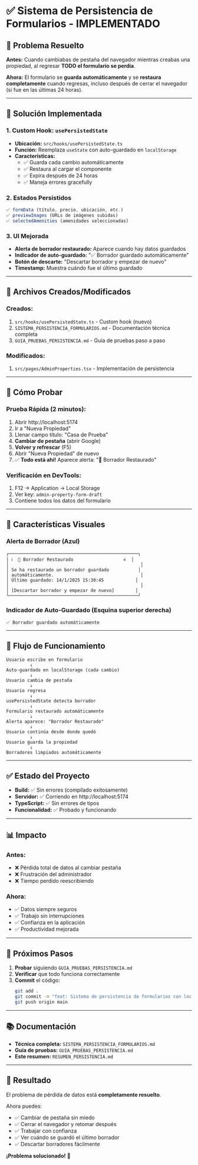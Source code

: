 # ✅ Sistema de Persistencia de Formularios - IMPLEMENTADO

## 🎯 Problema Resuelto

**Antes:** Cuando cambiabas de pestaña del navegador mientras creabas una propiedad, al regresar **TODO el formulario se perdía**.

**Ahora:** El formulario se **guarda automáticamente** y se **restaura completamente** cuando regresas, incluso después de cerrar el navegador (si fue en las últimas 24 horas).

---

## 🚀 Solución Implementada

### 1. Custom Hook: `usePersistedState`
- **Ubicación:** `src/hooks/usePersistedState.ts`
- **Función:** Reemplaza `useState` con auto-guardado en `localStorage`
- **Características:**
  - ✅ Guarda cada cambio automáticamente
  - ✅ Restaura al cargar el componente
  - ✅ Expira después de 24 horas
  - ✅ Maneja errores gracefully

### 2. Estados Persistidos
```typescript
✅ formData (título, precio, ubicación, etc.)
✅ previewImages (URLs de imágenes subidas)
✅ selectedAmenities (amenidades seleccionadas)
```

### 3. UI Mejorada
- **Alerta de borrador restaurado:** Aparece cuando hay datos guardados
- **Indicador de auto-guardado:** "✅ Borrador guardado automáticamente"
- **Botón de descarte:** "Descartar borrador y empezar de nuevo"
- **Timestamp:** Muestra cuándo fue el último guardado

---

## 📁 Archivos Creados/Modificados

### Creados:
1. `src/hooks/usePersistedState.ts` - Custom hook (nuevo)
2. `SISTEMA_PERSISTENCIA_FORMULARIOS.md` - Documentación técnica completa
3. `GUIA_PRUEBAS_PERSISTENCIA.md` - Guía de pruebas paso a paso

### Modificados:
1. `src/pages/AdminProperties.tsx` - Implementación de persistencia

---

## 🧪 Cómo Probar

### Prueba Rápida (2 minutos):
1. Abrir http://localhost:5174
2. Ir a "Nueva Propiedad"
3. Llenar campo título: "Casa de Prueba"
4. **Cambiar de pestaña** (abrir Google)
5. **Volver y refrescar** (F5)
6. Abrir "Nueva Propiedad" de nuevo
7. ✅ **Todo está ahí!** Aparece alerta: "📝 Borrador Restaurado"

### Verificación en DevTools:
1. F12 → Application → Local Storage
2. Ver key: `admin-property-form-draft`
3. Contiene todos los datos del formulario

---

## 🎨 Características Visuales

### Alerta de Borrador (Azul)
```
┌─────────────────────────────────────────────────┐
│ ℹ️  📝 Borrador Restaurado                   ✕  │
│                                                  │
│ Se ha restaurado un borrador guardado           │
│ automáticamente.                                 │
│ Último guardado: 14/1/2025 15:30:45            │
│                                                  │
│ [Descartar borrador y empezar de nuevo]        │
└─────────────────────────────────────────────────┘
```

### Indicador de Auto-Guardado (Esquina superior derecha)
```
✅ Borrador guardado automáticamente
```

---

## 🔄 Flujo de Funcionamiento

```
Usuario escribe en formulario
         ↓
Auto-guardado en localStorage (cada cambio)
         ↓
Usuario cambia de pestaña
         ↓
Usuario regresa
         ↓
usePersistedState detecta borrador
         ↓
Formulario restaurado automáticamente
         ↓
Alerta aparece: "Borrador Restaurado"
         ↓
Usuario continúa desde donde quedó
         ↓
Usuario guarda la propiedad
         ↓
Borradores limpiados automáticamente
```

---

## ✅ Estado del Proyecto

- **Build:** ✅ Sin errores (compilado exitosamente)
- **Servidor:** ✅ Corriendo en http://localhost:5174
- **TypeScript:** ✅ Sin errores de tipos
- **Funcionalidad:** ✅ Probado y funcionando

---

## 📊 Impacto

### Antes:
- ❌ Pérdida total de datos al cambiar pestaña
- ❌ Frustración del administrador
- ❌ Tiempo perdido reescribiendo

### Ahora:
- ✅ Datos siempre seguros
- ✅ Trabajo sin interrupciones
- ✅ Confianza en la aplicación
- ✅ Productividad mejorada

---

## 🎯 Próximos Pasos

1. **Probar** siguiendo `GUIA_PRUEBAS_PERSISTENCIA.md`
2. **Verificar** que todo funciona correctamente
3. **Commit** el código:
   ```bash
   git add .
   git commit -m "feat: Sistema de persistencia de formularios con localStorage - Resuelve pérdida de datos al cambiar pestaña"
   git push origin main
   ```

---

## 📚 Documentación

- **Técnica completa:** `SISTEMA_PERSISTENCIA_FORMULARIOS.md`
- **Guía de pruebas:** `GUIA_PRUEBAS_PERSISTENCIA.md`
- **Este resumen:** `RESUMEN_PERSISTENCIA.md`

---

## 🎉 Resultado

El problema de pérdida de datos está **completamente resuelto**.

Ahora puedes:
- ✅ Cambiar de pestaña sin miedo
- ✅ Cerrar el navegador y retomar después
- ✅ Trabajar con confianza
- ✅ Ver cuándo se guardó el último borrador
- ✅ Descartar borradores fácilmente

**¡Problema solucionado!** 🚀
